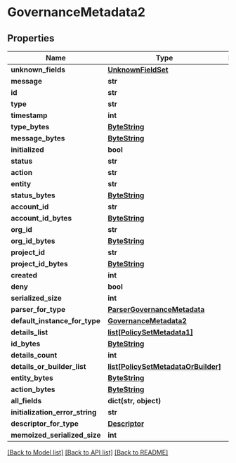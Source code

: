 # GovernanceMetadata2

## Properties
Name | Type | Description | Notes
------------ | ------------- | ------------- | -------------
**unknown_fields** | [**UnknownFieldSet**](UnknownFieldSet.md) |  | [optional] 
**message** | **str** |  | [optional] 
**id** | **str** |  | [optional] 
**type** | **str** |  | [optional] 
**timestamp** | **int** |  | [optional] 
**type_bytes** | [**ByteString**](ByteString.md) |  | [optional] 
**message_bytes** | [**ByteString**](ByteString.md) |  | [optional] 
**initialized** | **bool** |  | [optional] 
**status** | **str** |  | [optional] 
**action** | **str** |  | [optional] 
**entity** | **str** |  | [optional] 
**status_bytes** | [**ByteString**](ByteString.md) |  | [optional] 
**account_id** | **str** |  | [optional] 
**account_id_bytes** | [**ByteString**](ByteString.md) |  | [optional] 
**org_id** | **str** |  | [optional] 
**org_id_bytes** | [**ByteString**](ByteString.md) |  | [optional] 
**project_id** | **str** |  | [optional] 
**project_id_bytes** | [**ByteString**](ByteString.md) |  | [optional] 
**created** | **int** |  | [optional] 
**deny** | **bool** |  | [optional] 
**serialized_size** | **int** |  | [optional] 
**parser_for_type** | [**ParserGovernanceMetadata**](ParserGovernanceMetadata.md) |  | [optional] 
**default_instance_for_type** | [**GovernanceMetadata2**](GovernanceMetadata2.md) |  | [optional] 
**details_list** | [**list[PolicySetMetadata1]**](PolicySetMetadata1.md) |  | [optional] 
**id_bytes** | [**ByteString**](ByteString.md) |  | [optional] 
**details_count** | **int** |  | [optional] 
**details_or_builder_list** | [**list[PolicySetMetadataOrBuilder]**](PolicySetMetadataOrBuilder.md) |  | [optional] 
**entity_bytes** | [**ByteString**](ByteString.md) |  | [optional] 
**action_bytes** | [**ByteString**](ByteString.md) |  | [optional] 
**all_fields** | **dict(str, object)** |  | [optional] 
**initialization_error_string** | **str** |  | [optional] 
**descriptor_for_type** | [**Descriptor**](Descriptor.md) |  | [optional] 
**memoized_serialized_size** | **int** |  | [optional] 

[[Back to Model list]](../README.md#documentation-for-models) [[Back to API list]](../README.md#documentation-for-api-endpoints) [[Back to README]](../README.md)

